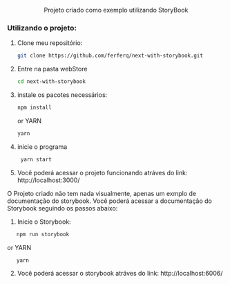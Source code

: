 <p align="center">Projeto criado como exemplo utilizando StoryBook</p>

### Utilizando o projeto: 

1. Clone meu repositório:
   ```sh
   git clone https://github.com/ferferq/next-with-storybook.git
   ```
   
2. Entre na pasta webStore
    ```sh
   cd next-with-storybook
   ```

3. instale os pacotes necessários:
   ```sh
   npm install
   ```
   or YARN
    ```sh
   yarn
   ```
   
4. inicie o programa
    ```sh
     yarn start
     ```
     
5. Você poderá acessar o projeto funcionando atráves do link: http://localhost:3000/

O Projeto criado não tem nada visualmente, apenas um exmplo de documentação do storybook. Você poderá acessar a documentação do Storybook seguindo os passos abaixo:

1. Inicie o Storybook:
```sh
   npm run storybook
```
or YARN
```sh
   yarn
```

2. Você poderá acessar o storybook atráves do link:  http://localhost:6006/
